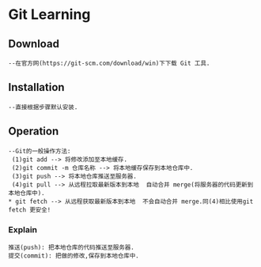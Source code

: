 # Git Learning
## Download
	--在官方网(https://git-scm.com/download/win)下下载 Git 工具.

## Installation	
	--直接根据步骤默认安装.

## Operation
	--Git的一般操作方法:
	 (1)git add --> 将修改添加至本地缓存.
	 (2)git commit -m 仓库名称 --> 将本地缓存保存到本地仓库中.
	 (3)git push --> 将本地仓库推送至服务器.
	 (4)git pull --> 从远程拉取最新版本到本地  自动合并 merge(将服务器的代码更新到本地仓库中).
	* git fetch --> 从远程获取最新版本到本地  不会自动合并 merge.同(4)相比使用git fetch 更安全!
		
### Explain
	推送(push): 把本地仓库的代码推送至服务器.
	提交(commit): 把做的修改,保存到本地仓库中.
